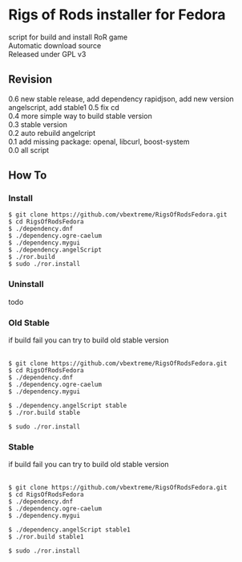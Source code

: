 # Rigs of Rods installer for Fedora
script for build and install RoR game</br>
Automatic download source</br>
Released under GPL v3

## Revision
0.6 new stable release, add dependency rapidjson, add new version angelscript, add stable1
0.5 fix cd</br>
0.4 more simple way to build stable version</br>
0.3 stable version</br>
0.2 auto rebuild angelcript</br>
0.1 add missing package: openal, libcurl, boost-system</br>
0.0 all script</br>

## How To
### Install
```
$ git clone https://github.com/vbextreme/RigsOfRodsFedora.git
$ cd RigsOfRodsFedora
$ ./dependency.dnf
$ ./dependency.ogre-caelum
$ ./dependency.mygui
$ ./dependency.angelScript
$ ./ror.build
$ sudo ./ror.install
```

### Uninstall
todo

### Old Stable
if build fail you can try to build old stable version</br>
</br>
```
$ git clone https://github.com/vbextreme/RigsOfRodsFedora.git
$ cd RigsOfRodsFedora
$ ./dependency.dnf
$ ./dependency.ogre-caelum
$ ./dependency.mygui

$ ./dependency.angelScript stable
$ ./ror.build stable

$ sudo ./ror.install
```

### Stable
if build fail you can try to build old stable version</br>
</br>
```
$ git clone https://github.com/vbextreme/RigsOfRodsFedora.git
$ cd RigsOfRodsFedora
$ ./dependency.dnf
$ ./dependency.ogre-caelum
$ ./dependency.mygui

$ ./dependency.angelScript stable1
$ ./ror.build stable1

$ sudo ./ror.install
```

